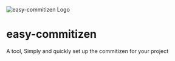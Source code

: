 <img align="center" alt="easy-commitizen Logo" src="https://raw.githubusercontent.com/iDestin/easy-commitizen/assets/easycommitizen.png?sanitize=true" title="easy-commitizen"/>

# easy-commitizen
A tool, Simply and quickly set up the commitizen for your project

